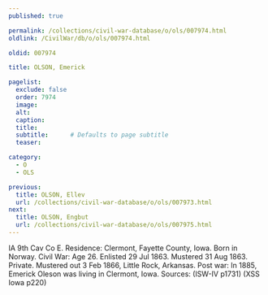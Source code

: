 ```yaml
---
published: true

permalink: /collections/civil-war-database/o/ols/007974.html
oldlink: /CivilWar/db/o/ols/007974.html

oldid: 007974

title: OLSON, Emerick

pagelist:
  exclude: false
  order: 7974
  image: 
  alt:
  caption:
  title:
  subtitle:      # Defaults to page subtitle
  teaser:

category: 
  - O 
  - OLS

previous:
  title: OLSON, Ellev
  url: /collections/civil-war-database/o/ols/007973.html  
next:
  title: OLSON, Engbut
  url: /collections/civil-war-database/o/ols/007975.html   
---
```

IA 9th Cav Co E. Residence: Clermont, Fayette County, Iowa. Born in Norway. Civil War: Age 26. Enlisted 29 Jul 1863. Mustered 31 Aug 1863. Private. Mustered out 3 Feb 1866, Little Rock, Arkansas. Post war: In 1885, Emerick Oleson was living in Clermont, Iowa. Sources: (ISW-IV p1731) (XSS Iowa p220)